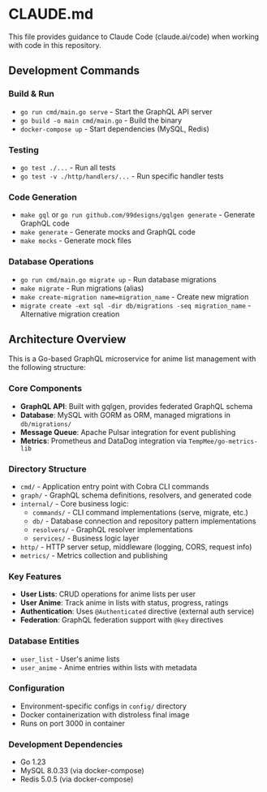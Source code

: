 # CLAUDE.md

This file provides guidance to Claude Code (claude.ai/code) when working with code in this repository.

## Development Commands

### Build & Run
- `go run cmd/main.go serve` - Start the GraphQL API server
- `go build -o main cmd/main.go` - Build the binary
- `docker-compose up` - Start dependencies (MySQL, Redis)

### Testing
- `go test ./...` - Run all tests
- `go test -v ./http/handlers/...` - Run specific handler tests

### Code Generation
- `make gql` or `go run github.com/99designs/gqlgen generate` - Generate GraphQL code
- `make generate` - Generate mocks and GraphQL code
- `make mocks` - Generate mock files

### Database Operations
- `go run cmd/main.go migrate up` - Run database migrations
- `make migrate` - Run migrations (alias)
- `make create-migration name=migration_name` - Create new migration
- `migrate create -ext sql -dir db/migrations -seq migration_name` - Alternative migration creation

## Architecture Overview

This is a Go-based GraphQL microservice for anime list management with the following structure:

### Core Components
- **GraphQL API**: Built with gqlgen, provides federated GraphQL schema
- **Database**: MySQL with GORM as ORM, managed migrations in `db/migrations/`
- **Message Queue**: Apache Pulsar integration for event publishing
- **Metrics**: Prometheus and DataDog integration via `TempMee/go-metrics-lib`

### Directory Structure
- `cmd/` - Application entry point with Cobra CLI commands
- `graph/` - GraphQL schema definitions, resolvers, and generated code
- `internal/` - Core business logic:
  - `commands/` - CLI command implementations (serve, migrate, etc.)
  - `db/` - Database connection and repository pattern implementations
  - `resolvers/` - GraphQL resolver implementations
  - `services/` - Business logic layer
- `http/` - HTTP server setup, middleware (logging, CORS, request info)
- `metrics/` - Metrics collection and publishing

### Key Features
- **User Lists**: CRUD operations for anime lists per user
- **User Anime**: Track anime in lists with status, progress, ratings
- **Authentication**: Uses `@Authenticated` directive (external auth service)
- **Federation**: GraphQL federation support with `@key` directives

### Database Entities
- `user_list` - User's anime lists
- `user_anime` - Anime entries within lists with metadata

### Configuration
- Environment-specific configs in `config/` directory
- Docker containerization with distroless final image
- Runs on port 3000 in container

### Development Dependencies
- Go 1.23
- MySQL 8.0.33 (via docker-compose)
- Redis 5.0.5 (via docker-compose)